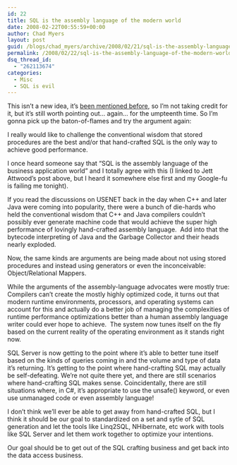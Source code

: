 ```yaml
---
id: 22
title: SQL is the assembly language of the modern world
date: 2008-02-22T00:55:59+00:00
author: Chad Myers
layout: post
guid: /blogs/chad_myers/archive/2008/02/21/sql-is-the-assembly-language-of-the-modern-world.aspx
permalink: /2008/02/22/sql-is-the-assembly-language-of-the-modern-world/
dsq_thread_id:
  - "262113674"
categories:
  - Misc
  - SQL is evil
---
```

This isn&#8217;t a new idea, it&#8217;s [been mentioned before](http://www.codinghorror.com/blog/archives/000117.html), so I&#8217;m not taking credit for it, but it&#8217;s still worth pointing out&#8230; again&#8230; for the umpteenth time. So I&#8217;m gonna pick up the baton-of-flames and try the argument again:

I really would like to challenge the conventional wisdom that stored procedures are the best and/or that hand-crafted SQL is the only way to achieve good performance.

I once heard someone say that &#8220;SQL is the assembly language of the business application world&#8221; and I totally agree with this (I linked to Jett Attwood&#8217;s post above, but I heard it somewhere else first and my Google-fu is failing me tonight). 

If you read the discussions on USENET back in the day when C++ and later Java were coming into popularity, there were a bunch of die-hards who held the conventional wisdom that C++ and Java compilers couldn&#8217;t possibly ever generate machine code that would achieve the super high performance of lovingly hand-crafted assembly language.&nbsp; Add into that the bytecode interpreting of Java and the Garbage Collector and their heads nearly exploded. 

Now, the same kinds are arguments are being made about not using stored procedures and instead using generators or even the inconceivable: Object/Relational Mappers. 

While the arguments of the assembly-language advocates were mostly true: Compilers can&#8217;t create the mostly highly optimized code, it turns out that modern runtime environments, processors, and operating systems can account for this and actually do a better job of managing the complexities of runtime performance optimizations better than a human assembly language writer could ever hope to achieve.&nbsp; The system now tunes itself on the fly based on the current reality of the operating environment as it stands right now.&nbsp; 

SQL Server is now getting to the point where it&#8217;s able to better tune itself based on the kinds of queries coming in and the volume and type of data it&#8217;s returning. It&#8217;s getting to the point where hand-crafting SQL may actually be self-defeating. We&#8217;re not quite there yet, and there are still scenarios where hand-crafting SQL makes sense. Coincidentally, there are still situations where, in C#, it&#8217;s appropriate to use the unsafe() keyword, or even use unmanaged code or even assembly language! 

I don&#8217;t think we&#8217;ll ever be able to get away from hand-crafted SQL, but I think it should be our goal to standardized on a set and sytle of SQL generation and let the tools like Linq2SQL, NHibernate, etc work with tools like SQL Server and let them work together to optimize your intentions. 

Our goal should be to get out of the SQL crafting business and get back into the data access business.
